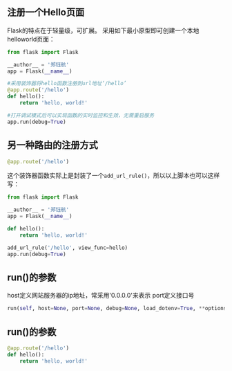 ## 注册一个Hello页面
Flask的特点在于轻量级，可扩展。
采用如下最小原型即可创建一个本地helloworld页面：

```python
from flask import Flask

__author__ = '郑钰航'
app = Flask(__name__)

#采用装饰器将hello函数注册到url地址‘/hello’
@app.route('/hello')
def hello():
    return 'hello, world!'

#打开调试模式后可以实现函数的实时监控和生效，无需重启服务
app.run(debug=True)
```
## 另一种路由的注册方式
```python
@app.route('/hello')
```
这个装饰器函数实际上是封装了一个`add_url_rule()`，所以以上脚本也可以这样写：

```python
from flask import Flask

__author__ = '郑钰航'
app = Flask(__name__)

def hello():
    return 'hello, world!'

add_url_rule('/hello', view_func=hello)
app.run(debug=True)
```
## run()的参数
host定义网站服务器的ip地址，常采用'0.0.0.0'来表示
port定义接口号
```python
run(self, host=None, port=None, debug=None, load_dotenv=True, **options):
```
## run()的参数
```python
@app.route('/hello')
def hello():
    return 'hello, world!'
```


